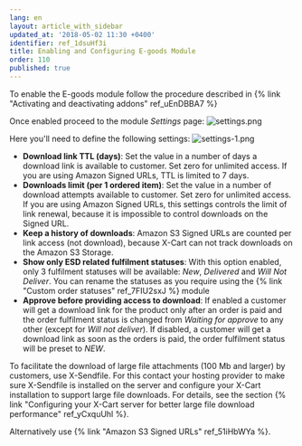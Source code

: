 ```yaml
---
lang: en
layout: article_with_sidebar
updated_at: '2018-05-02 11:30 +0400'
identifier: ref_1dsuHf3i
title: Enabling and Configuring E-goods Module
order: 110
published: true
---
```


To enable the E-goods module follow the procedure described in {% link "Activating and deactivating addons" ref_uEnDBBA7 %}

Once enabled proceed to the module _Settings_ page:
![settings.png]({{site.baseurl}}/attachments/ref_1dsuHf3i/settings.png)

Here you'll need to define the following settings:
![settings-1.png]({{site.baseurl}}/attachments/ref_1dsuHf3i/settings-1.png)

* **Download link TTL (days)**: Set the value in a number of days a download link is available to customer. Set zero for unlimited access. If you are using Amazon Signed URLs, TTL is limited to 7 days.
* **Downloads limit (per 1 ordered item)**: Set the value in a number of download attempts available to customer. Set zero for unlimited access. If you are using Amazon Signed URLs, this settings controls the limit of link renewal, because it is impossible to control downloads on the Signed URL.
* **Keep a history of downloads**: Amazon S3 Signed URLs are counted per link access (not download), because X-Cart can not track downloads on the Amazon S3 Storage.
* **Show only ESD related fulfilment statuses**: With this option enabled, only 3 fulfilment statuses will be available: _New_, _Delivered_ and _Will Not Deliver_. You can rename the statuses as you require using the {% link "Custom order statuses" ref_7FIU2sxJ %} module
* **Approve before providing access to download**: If enabled a customer will get a download link for the product only after an order is paid and the order fulfilment status is changed from _Waiting for approve_ to any other (except for _Will not deliver_). If disabled, a customer will get a download link as soon as the orders is paid, the order fulfilment status will be preset to _NEW_.

To facilitate the download of large file attachments (100 Mb and larger) by customers, use X-Sendfile. For this contact your hosting provider to make sure X-Sendfile is installed on the server and configure your X-Cart installation to support large file downloads. For details, see the section {% link "Configuring your X-Cart server for better large file download performance" ref_yCxquUhl %}. 

Alternatively use {% link "Amazon S3 Signed URLs" ref_51iHbWYa %}.
